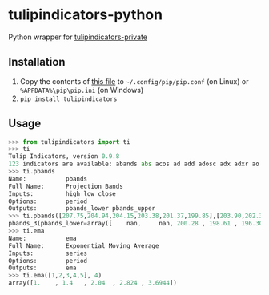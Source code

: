 # tulipindicators-python
Python wrapper for [tulipindicators-private](https://github.com/hcmc-project/tulipindicators-private)

## Installation
1. Copy the contents of [this file](pip.conf) to `~/.config/pip/pip.conf` (on Linux) or `%APPDATA%\pip\pip.ini` (on Windows)
2. `pip install tulipindicators`

## Usage
```python
>>> from tulipindicators import ti
>>> ti
Tulip Indicators, version 0.9.8
123 indicators are available: abands abs acos ad add adosc adx adxr ao apo aroon aroonosc asin atan atr avgprice bbands bop cci ce ceil cmf cmo copp cos cosh crossany crossover cvi dc decay dema di div dm dpo dx edecay ema emv exp fi fisher floor fosc frama hma kama kc kst kvo lag linreg linregintercept linregslope ln log10 macd marketfi mass max md medprice mfi min mom msw mul natr nvi obv pbands pc pfe posc ppo psar pvi qstick rmi rmta roc rocr round rsi rvi sin sinh sma smi sqrt stddev stderr stoch stochrsi sub sum tan tanh tema todeg torad tr trima trix trunc tsf tsi typprice ultosc var vhf vidya volatility vosc vwap vwma wad wcprice wilders willr wma zlema
>>> ti.pbands
Name:           pbands
Full Name:      Projection Bands
Inputs:         high low close
Options:        period
Outputs:        pbands_lower pbands_upper
>>> ti.pbands([207.75,204.94,204.15,203.38,201.37,199.85],[203.90,202.34,202.52,198.61,198.56,198.01],[207.48,204.53,203.86,203.13,199.25,199.23], 3)
pbands_3(pbands_lower=array([    nan,     nan, 200.28 , 198.61 , 196.305, 194.71 ]), pbands_upper=array([   nan,    nan, 204.15, 203.54, 201.37, 199.85]))
>>> ti.ema
Name:           ema
Full Name:      Exponential Moving Average
Inputs:         series
Options:        period
Outputs:        ema
>>> ti.ema([1,2,3,4,5], 4)
array([1.    , 1.4   , 2.04  , 2.824 , 3.6944])
```
